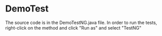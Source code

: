 # DemoTest
The source code is in the DemoTestNG.java file. In order to run the tests, right-click on the method and click "Run as" and select "TestNG"